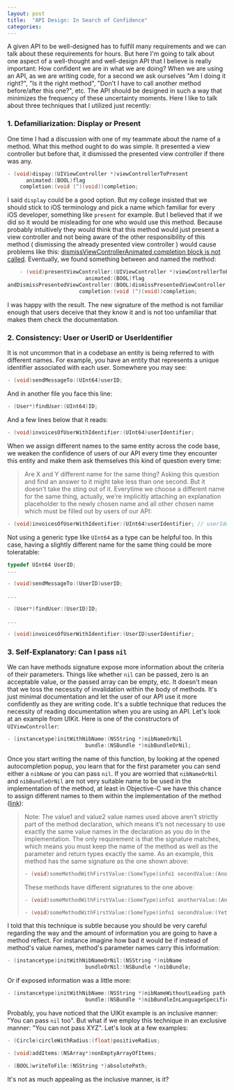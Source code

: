 ```yaml
---
layout: post
title:  "API Design: In Search of Confidence"
categories: 
---
```

A given API to be well-designed has to fulfill many requirements and we can talk about these requirements for hours. But here I'm going to talk about one aspect of a well-thought and well-design API that I believe is really important: How confident we are in what we are doing?
When we are using an API, as we are writing code, for a second we ask ourselves "Am I doing it right?", "Is it the right method", "Don't I have to call another method before/after this one?", etc. The API should be designed in such a way that minimizes the frequency of these uncertainty moments. Here I like to talk about three techniques that I utilized just recently:

### 1. Defamiliarization: Display or Present
One time I had a discussion with one of my teammate about the name of a method. What this method ought to do was simple. It presented a view controller but before that, it dismissed the presented view controller if there was any.

``` objective-c
- (void)dispay:(UIViewController *)viewControllerToPresent 
      animated:(BOOL)flag 
    completion:(void (^)(void))completion;
```

I said `display` could be a good option. But my college insisted that we should stick to iOS terminology and pick a name which familiar for every iOS developer, something like `present` for example. But I believed that if we did so it would be misleading for one who would use this method. Because probably intuitively they would think that this method would just present a view controller and not being aware of the other responsibility of this method ( dismissing the already presented view controller ) would cause problems like this: [dismissViewControllerAnimated completion block is not called](https://stackoverflow.com/a/17320118/946835). Eventually, we found something between and named the method:
``` objective-c
    - (void)presentViewController:(UIViewController *)viewControllerToPresent 
                         animated:(BOOL)flag 
andDismissPresentedViewController:(BOOL)dismissPresentedViewController
                       completion:(void (^)(void))completion;
```
I was happy with the result. The new signature of the method is not familiar enough that users deceive that they know it and is not too unfamiliar that makes them check the documentation.

### 2. Consistency: User or UserID or UserIdentifier
It is not uncommon that in a codebase an entity is being referred to with different names. For example, you have an entity that represents a unique identifier associated with each user. Somewhere you may see:
``` objective-c
- (void)sendMessageTo:(UInt64)userID;
```
And in another file you face this line:
``` objective-c
- (User*)findUser:(UInt64)ID;
```
And a few lines below that it reads:
``` objective-c
- (void)invoicesOfUserWithIdentifier:(UInt64)userIdentifier;
```

When we assign different names to the same entity across the code base, we weaken the confidence of users of our API every time they encounter this entity and make them ask themselves this kind of question every time:
> Are X and Y different name for the same thing? 
Asking this question and find an answer to it might take less than one second. But it doesn't take the sting out of it. Everytime we choose a different name for the same thing, actually, we're implicitly attaching an explanation placeholder to the newly chosen name and all other chosen name which must be filled out by users of our API:
``` objective-c
- (void)invoicesOfUserWithIdentifier:(UInt64)userIdentifier; // userIdentifier is the same thing that userID is and the same thing that ...
```

Not using a generic type like `UInt64` as a type can be helpful too. In this case, having a slightly different name for the same thing could be more toleratable:

``` objective-c
typedef UInt64 UserID;
...

- (void)sendMessageTo:(UserID)userID;

...

- (User*)findUser:(UserID)ID;

...

- (void)invoicesOfUserWithIdentifier:(UserID)userIdentifier;
```


### 3. Self-Explanatory: Can I pass `nil`
We can have methods signature expose more information about the criteria of their parameters. Things like whether  `nil` can be passed, zero is an acceptable value, or the passed array can be empty, etc. It doesn't mean that we toss the necessity of invalidation within the body of methods. It's just minimal documentation and let the user of our API use it more confidently as they are writing code.
It's a subtle technique that reduces the necessity of reading documentation when you are using an API. Let's look at an example from UIKit. Here is one of the constructors of `UIViewController`:
``` Objective-C
- (instancetype)initWithNibName:(NSString *)nibNameOrNil 
                         bundle:(NSBundle *)nibBundleOrNil;
```
Once you start writing the name of this function, by looking at the opened autocompletion popup, you learn that for the first parameter you can send either a `nibName` or you can pass `nil`. If you are worried that `nibNameOrNil` and `nibBundleOrNil` are not very suitable name to be used in the implementation of the method, at least in Objective-C we have this chance to assign different names to them within the implementation of the method ([link](https://developer.apple.com/library/archive/documentation/Cocoa/Conceptual/ProgrammingWithObjectiveC/DefiningClasses/DefiningClasses.html)):

> Note: The value1 and value2 value names used above aren’t strictly part of the method declaration, which means it’s not necessary to use exactly the same value names in the declaration as you do in the implementation. The only requirement is that the signature matches, which means you must keep the name of the method as well as the parameter and return types exactly the same.
> As an example, this method has the same signature as the one shown above:
>
> ``` Objective-C
> - (void)someMethodWithFirstValue:(SomeType)info1 secondValue:(AnotherType)info2;
> ```
>
> These methods have different signatures to the one above:
>
> ``` Objective-C
> - (void)someMethodWithFirstValue:(SomeType)info1 anotherValue:(AnotherType)info2;
> ```
>
> ``` Objective-C
> - (void)someMethodWithFirstValue:(SomeType)info1 secondValue:(YetAnotherType)info2;
> ```

I told that this technique is subtle because you should be very careful regarding the way and the amount of information you are going to have a method reflect. For instance imagine how bad it would be if instead of method's value names, method's parameter names carry this information:
``` Objective-C
- (instancetype)initWithNibNameOrNil:(NSString *)nibName 
                         bundleOrNil:(NSBundle *)nibBundle;
```

Or if exposed information was a little more:
``` Objective-C
- (instancetype)initWithNibName:(NSString *)nibNameWithoutLeading path informationOrNil 
                         bundle:(NSBundle *)nibBundleInLanguageSpecificProjectDirectoriesOrResourcesDirectory. OrNil;
```

Probably, you have noticed that the UIKit example is an inclusive manner: "You can pass `nil` too". But what if we employ this technique in an exclusive manner: "You can not pass XYZ". Let's look at a few examples:

``` Objective-C
- (Circle)circleWithRadius:(float)positiveRadius;
```

``` Objective-C
- (void)addItems:(NSArray*)nonEmptyArrayOfItems;
```

``` Objective-C
- (BOOL)writeToFile:(NSString *)absolutePath;
```
It's not as much appealing as the inclusive manner, is it?
